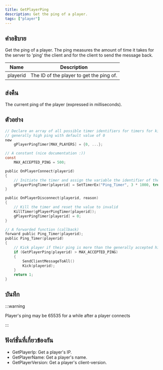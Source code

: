 ```yaml
---
title: GetPlayerPing
description: Get the ping of a player.
tags: ["player"]
---
```


## คำอธิบาย

Get the ping of a player. The ping measures the amount of time it takes for the server to 'ping' the client and for the client to send the message back.

| Name     | Description                              |
| -------- | ---------------------------------------- |
| playerid | The ID of the player to get the ping of. |

## ส่งคืน

The current ping of the player (expressed in milliseconds).

## ตัวอย่าง

```c
// Declare an array of all possible timer identifiers for timers for kicking players with
// generally high ping with default value of 0
new
    gPlayerPingTimer[MAX_PLAYERS] = {0, ...};

// A constant (nice documentation :))
const
    MAX_ACCEPTED_PING = 500;

public OnPlayerConnect(playerid)
{
    // Initiate the timer and assign the variable the identifier of the timer
    gPlayerPingTimer[playerid] = SetTimerEx("Ping_Timer", 3 * 1000, true, "i", playerid);
}

public OnPlayerDisconnect(playerid, reason)
{
    // Kill the timer and reset the value to invalid
    KillTimer(gPlayerPingTimer[playerid]);
    gPlayerPingTimer[playerid] = 0;
}

// A forwarded function (callback)
forward public Ping_Timer(playerid);
public Ping_Timer(playerid)
{
    // Kick player if their ping is more than the generally accepted high ping
    if (GetPlayerPing(playerid) > MAX_ACCEPTED_PING)
    {
        SendClientMessageToAll()
        Kick(playerid);
    }
    return 1;
}
```

## บันทึก

:::warning

Player's ping may be 65535 for a while after a player connects

:::

## ฟังก์ชั่นที่เกี่ยวข้องกัน

- GetPlayerIp: Get a player's IP.
- GetPlayerName: Get a player's name.
- GetPlayerVersion: Get a player's client-version.
